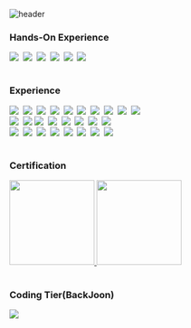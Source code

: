![header](https://capsule-render.vercel.app/api?type=waving&color=10:000080,100:FFFFF3&height=150&fontAlign=14&rotate=0&fontAlignY=30&descAlign=70&text=TaeHoon%20Kim&fontSize=30&fontColor=F6F6FF)
<div align="left" > 
<h3>Hands-On Experience</h3>
  <img src="https://img.shields.io/badge/ios-000000?style=flat-square&logo=apple&logoColor=white"/>&nbsp
  <img src="https://img.shields.io/badge/Swift-F05138?style=flat-square&logo=Swift&logoColor=white"/>&nbsp 
  <img src="https://img.shields.io/badge/Kotlin-7F52FF?style=flat-square&logo=Kotlin&logoColor=white"/>&nbsp
  <img src="https://img.shields.io/badge/Oracle-F80000?style=flat-square&logo=Oracle&logoColor=white"/>&nbsp
  <img src="https://img.shields.io/badge/Seasar2-005394?style=flat-square&logo=JSP&logoColor=white"/>&nbsp
  <img src="https://img.shields.io/badge/dynamics365-0B53CE?style=flat-square&logo=dynamics365&logoColor=white"/>&nbsp   
</div>

#

<div align="left" > 
<h3>Experience</h3>
  <img src="https://img.shields.io/badge/Andorid-3DDC84?style=flat-square&logo=Android&logoColor=white"/>&nbsp 
  <img src="https://img.shields.io/badge/Java-007396?style=flat-square&&logo=OpenJDK&logoColor=white"/>&nbsp
  <img src="https://img.shields.io/badge/Python-3776AB?style=flat-square&&logo=python&logoColor=white"/>&nbsp
  <img src="https://img.shields.io/badge/C-368CCB?style=flat-square&logo=C&logoColor=white"/>&nbsp 
  <img src="https://img.shields.io/badge/C Sharp-239120?style=flat-square&logo=CSharp&logoColor=white"/>&nbsp 
  <img src="https://img.shields.io/badge/PHP-777BB4?style=flat-square&logo=php&logoColor=white"/>&nbsp 
  <img src="https://img.shields.io/badge/JSP-FF2D20?style=flat-square&logo=JSP&logoColor=white"/>&nbsp
  <img src="https://img.shields.io/badge/JavaScript-F7DF1E?style=flat-square&logo=JavaScript&logoColor=white"/>&nbsp 
  <img src="https://img.shields.io/badge/HTML5-E34F26?style=flat-square&logo=HTML5&logoColor=white"/>&nbsp 
  <img src="https://img.shields.io/badge/CSS3-1572B6?style=flat-square&logo=CSS3&logoColor=white"/>&nbsp 
  <br>
  <img src="https://img.shields.io/badge/Laravel-FF2D20?style=flat-square&logo=Laravel&logoColor=white"/>&nbsp 
  <img src="https://img.shields.io/badge/React-61DAFB?style=flat-square&logo=React&logoColor=black"/>
  <img src="https://img.shields.io/badge/Node.js-339933?style=flat-square&logo=Node.js&logoColor=white"/>&nbsp 
  <img src="https://img.shields.io/badge/SpringBoot-6DB33f?style=flat-square&logo=SpringBoot&logoColor=white"/>&nbsp
  <img src="https://img.shields.io/badge/Jupyter Notebook-F37626?style=flat-square&logo=Jupyter&logoColor=white"/>&nbsp 
  <img src="https://img.shields.io/badge/TensorFlow-FF6F00?style=flat-square&logo=TensorFlow&logoColor=white"/>&nbsp 
  <img src="https://img.shields.io/badge/Unity-111111?style=flat-square&logo=unity&logoColor=white"/>&nbsp
  <img src="https://img.shields.io/badge/AWS-232F3E?style=flat-square&logo=aws&logoColor=white"/>&nbsp
  <br>
  <img src="https://img.shields.io/badge/MySQL-4479A1?style=flat-square&logo=MySQL&logoColor=white"/>&nbsp 
  <img src="https://img.shields.io/badge/SQLite-003B57?style=flat-square&logo=SQLite&logoColor=white"/>&nbsp 
  <img src="https://img.shields.io/badge/Apache Tomcat-F8DC70?style=flat-square&logo=ApacheTomcat&logoColor=black"/>&nbsp 
  <img src="https://img.shields.io/badge/jQuery-0769AD?style=flat-square&logo=jQuery&logoColor=white"/>&nbsp 
  <img src="https://img.shields.io/badge/Bootstrap-7952B3?style=flat-square&logo=Bootstrap&logoColor=white"/>&nbsp
  <img src="https://img.shields.io/badge/Docker-2496ED?style=flat-square&logo=Docker&logoColor=white"/>&nbsp 
  <img src="https://img.shields.io/badge/VirtualBox-183A61?style=flat-square&logo=VirtualBox&logoColor=white"/>&nbsp 
  <img src="https://img.shields.io/badge/Raspberry Pi-A22846?style=flat-square&logo=RaspberryPi&logoColor=white"/>&nbsp 
</div>

#

<h3>Certification</h3>
<div align="left" height="150">
  
  <a href="https://www.credly.com/badges/b10a75a4-9520-4849-994b-d19da8cc2ece/public_url">
    <img src="https://user-images.githubusercontent.com/59690816/172753872-df5b3d75-e4a3-4e79-9812-22a5d31d5c71.png" height="150"/>
  </a>
  
  <a href="https://learn.microsoft.com/api/credentials/share/ja-jp/KimTaeHoon-0847/BF7BD4088B1AB5EC?sharingId=1C254E65B029940E">
    <img src="https://learn.microsoft.com/media/learn/certification/badges/microsoft-certified-fundamentals-badge.svg" height="150"/>
  </a>
  
</div>

#

<div align="left">
  <h3>Coding Tier(BackJoon)</h3>
  <img src="http://mazassumnida.wtf/api/v2/generate_badge?boj=rlaxogns6515"> 
</div>

  


 




